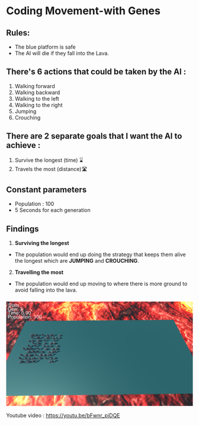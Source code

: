 # Coding Movement-with Genes

## Rules:
- The blue platform is safe
- The AI will die if they fall into the Lava.

## There's 6 actions that could be taken by the AI :
1. Walking forward
2. Walking backward
3. Walking to the left
4. Walking to the right
5. Jumping
6. Crouching


## There are 2 separate goals that I want the AI to achieve :
1. Survive the longest (time) ⌛
2. Travels the most (distance)🛣️

## **Constant parameters**
- Population : 100
- 5 Seconds for each generation

## **Findings**
1. **Surviving the longest**
- The population would end up doing the strategy that keeps them alive the longest which are **JUMPING** and **CROUCHING**.
2. **Travelling the most**
- The population would end up moving to where there is more ground to avoid falling into the lava.
###
![alt text](https://github.com/kerolzeeq/Coding-Movement-with-Genes/blob/main/ssCMG.png)


Youtube video : https://youtu.be/bFwnr_piDQE
